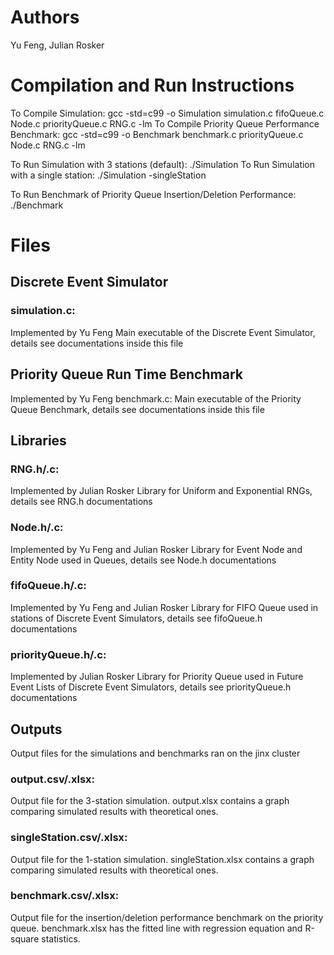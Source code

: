 # Authors

Yu Feng, Julian Rosker

# Compilation and Run Instructions

To Compile Simulation: gcc -std=c99 -o Simulation simulation.c fifoQueue.c Node.c priorityQueue.c RNG.c -lm
To Compile Priority Queue Performance Benchmark: gcc -std=c99 -o Benchmark benchmark.c priorityQueue.c Node.c RNG.c -lm

To Run Simulation with 3 stations (default): ./Simulation
To Run Simulation with a single station: ./Simulation -singleStation

To Run Benchmark of Priority Queue Insertion/Deletion Performance: ./Benchmark

# Files

## Discrete Event Simulator

### simulation.c:

Implemented by Yu Feng
Main executable of the Discrete Event Simulator, details see documentations inside this file

## Priority Queue Run Time Benchmark

Implemented by Yu Feng
benchmark.c: Main executable of the Priority Queue Benchmark, details see documentations inside this file

## Libraries

### RNG.h/.c:

Implemented by Julian Rosker
Library for Uniform and Exponential RNGs, details see RNG.h documentations

### Node.h/.c:

Implemented by Yu Feng and Julian Rosker
Library for Event Node and Entity Node used in Queues, details see Node.h documentations

### fifoQueue.h/.c:

Implemented by Yu Feng and Julian Rosker
Library for FIFO Queue used in stations of Discrete Event Simulators, details see fifoQueue.h documentations

### priorityQueue.h/.c:

Implemented by Julian Rosker
Library for Priority Queue used in Future Event Lists of Discrete Event Simulators, details see priorityQueue.h documentations

## Outputs

Output files for the simulations and benchmarks ran on the jinx cluster

### output.csv/.xlsx:

Output file for the 3-station simulation. output.xlsx contains a graph comparing simulated results with theoretical ones.

### singleStation.csv/.xlsx:

Output file for the 1-station simulation. singleStation.xlsx contains a graph comparing simulated results with theoretical ones.

### benchmark.csv/.xlsx:

Output file for the insertion/deletion performance benchmark on the priority queue. benchmark.xlsx has the fitted line with regression equation and R-square statistics.